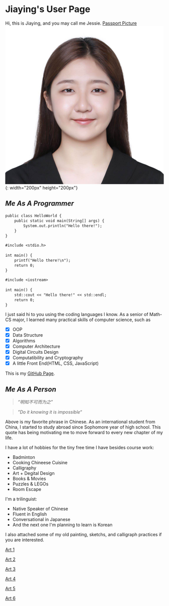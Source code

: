 # **Jiaying's User Page**
Hi, this is Jiaying, and you may call me Jessie.
[Passport Picture](https://github.com/Jessyjy7/CSE-110-Lab1/blob/main/PassportPic.JPG)
![Image](PassportPic.JPG){: width="200px" height="200px"}
## _Me As A Programmer_
```
public class HelloWorld {
    public static void main(String[] args) {
        System.out.println("Hello there!");
    }
}
```
```
#include <stdio.h>

int main() {
    printf("Hello there!\n");
    return 0;
}
```
```
#include <iostream>

int main() {
    std::cout << "Hello there!" << std::endl;
    return 0;
}
```

I just said hi to you using the coding languages I know. As a senior of Math-CS major, I learned many practical skills of computer science, such as
- [x] OOP
- [x] Data Structure
- [x] Algorithms
- [x] Computer Architecture
- [x] Digital Circuits Design
- [x] Computatibility and Cryptography
- [x] A little Front End(HTML, CSS, JavaScript)

This is my [GitHub Page](https://github.com/Jessyjy7?tab=repositories).

## _Me As A Person_
>_“明知不可而为之”_

>_”Do it knowing it is impossible“_

Above is my favorite phrase in Chinese. As an international student from China, I started to study abroad since Sophomore year of high school. This quote has being motivating me to move forward to every new chapter of my life.

I have a lot of hobbies for the tiny free time I have besides course work:
* Badminton
* Cooking Chineese Cuisine
* Calligraphy
* Art + Degital Design
* Books & Movies
* Puzzles & LEGOs
* Room Escape

I'm a trilinguist:
* Native Speaker of Chinese
* Fluent in English
* Conversational in Japanese
* And the next one I'm planning to learn is Korean

I also attached some of my old painting, sketchs, and calligraph practices if you are interested. 

[Art 1](https://github.com/Jessyjy7/CSE-110-Lab1/blob/main/13296918-D39E-401E-B786-612B344611F9.jpeg)

[Art 2](https://github.com/Jessyjy7/CSE-110-Lab1/blob/main/3567AA4F-A9CA-4D4C-8635-06BB3543DB2E.jpeg)

[Art 3](https://github.com/Jessyjy7/CSE-110-Lab1/blob/main/7FDEE564-573B-45B7-8D22-4B5FDE283316.jpeg)

[Art 4](https://github.com/Jessyjy7/CSE-110-Lab1/blob/main/9337CE83-6243-4D36-8B70-03A3B07DFFE1.jpeg)

[Art 5](https://github.com/Jessyjy7/CSE-110-Lab1/blob/main/AEDA2CD1-5C72-4B32-AC35-0886B2A5A330.jpeg)

[Art 6](https://github.com/Jessyjy7/CSE-110-Lab1/blob/main/94A72B3E-D3EF-4644-805C-07D0C249D416.jpeg)


